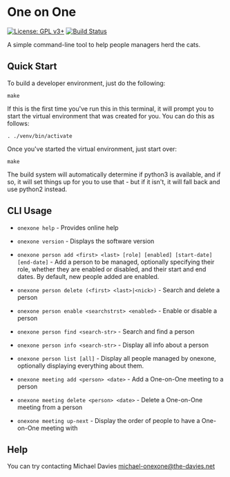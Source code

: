 # One on One
[![License: GPL v3+](https://img.shields.io/badge/license-GPL%20v3%2B-blue.svg)](http://www.gnu.org/licenses/gpl-3.0)
[![Build Status](https://travis-ci.com/mrda/onexone.svg?branch=master)](https://travis-ci.com/mrda/onexone)

A simple command-line tool to help people managers herd the cats.

## Quick Start

To build a developer environment, just do the following:

    make
    
If this is the first time you've run this in this terminal, it will prompt you to start the virtual environment that was created for you.  You can do this as follows:

    . ./venv/bin/activate

Once you've started the virtual environment, just start over:

    make 
    
The build system will automatically determine if python3 is available, and if so, it will set things up for you to use that - but if it isn't, it will fall back and use python2 instead.

## CLI Usage

* `onexone help` - Provides online help
* `onexone version` - Displays the software version

* `onexone person add <first> <last> [role] [enabled] [start-date] [end-date]` - Add a person to be managed, optionally specifying their role, whether they are enabled or disabled, and their start and end dates.  By default, new people added are enabled.
* `onexone person delete (<first> <last>|<nick>)` - Search and delete a person
* `onexone person enable <searchstrst> <enabled>` - Enable or disable a person
* `onexone person find <search-str>` - Search and find a person
* `onexone person info <search-str>` - Display all info about a person
* `onexone person list [all]` - Display all people managed by onexone, optionally displaying everything about them.

* `onexone meeting add <person> <date>` - Add a One-on-One meeting to a person
* `onexone meeting delete <person> <date>` - Delete a One-on-One meeting from a person
* `onexone meeting up-next` - Display the order of people to have a One-on-One meeting with

## Help

You can try contacting Michael Davies <michael-onexone@the-davies.net>

